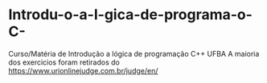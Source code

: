 # Introdu-o-a-l-gica-de-programa-o-C-
Curso/Matéria de Introdução a lógica de programação C++ UFBA
A maioria dos exercicios foram retirados do https://www.urionlinejudge.com.br/judge/en/
